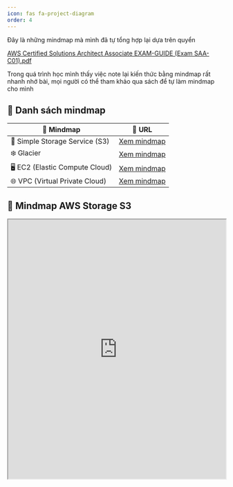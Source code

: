 ```yaml
---
icon: fas fa-project-diagram
order: 4
---
```


Đây là những mindmap mà mình đã tự tổng hợp lại dựa trên quyển 
<p>
    <a href="https://ptmkhanh29.github.io/tutorial-aws-labs/assets/files/AWS-Certified-Solutions-Architect-Associate-EXAM-GUIDE-SAA-C01.pdf"  
       target="_blank"
       rel="noopener noreferrer">
       AWS Certified Solutions Architect Associate EXAM-GUIDE (Exam SAA-C01).pdf
    </a>
</p>
Trong quá trình học mình thấy việc note lại kiến thức bằng mindmap rất nhanh nhớ bài, mọi người có thể tham khảo qua sách để tự làm mindmap cho mình

## 🧪 Danh sách mindmap

| 📌 Mindmap | 🔗 URL |
|-----------|--------|
| 📁 Simple Storage Service (S3) | [Xem mindmap](https://ptmkhanh29.github.io/tutorial-aws-labs/assets/mindmap/mindmap_s3.html) |
| ❄️ Glacier | [Xem mindmap](https://ptmkhanh29.github.io/tutorial-aws-labs/assets/mindmap/mindmap_glacier.html) |
| 🖥️ EC2 (Elastic Compute Cloud) | [Xem mindmap](https://ptmkhanh29.github.io/tutorial-aws-labs/assets/mindmap/mindmap_ec2.html) |
| 🌐 VPC (Virtual Private Cloud) | [Xem mindmap](https://ptmkhanh29.github.io/tutorial-aws-labs/assets/mindmap/mindmap_vpc.html) |


## 📁 Mindmap AWS Storage S3

<iframe 
    src="https://ptmkhanh29.github.io/tutorial-aws-labs/assets/mindmap/mindmap_s3.html" 
    width="100%" 
    height="600px"
    >
</iframe>